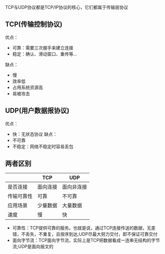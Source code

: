 TCP与UDP协议都是TCP/IP协议的核心，它们都属于传输层协议

## TCP(传输控制协议)
优点：
   + 可靠：需要三次握手来建立连接
   + 稳定：确认、滑动窗口、重传等...

缺点：
   + 慢
   + 效率低
   + 占用系统资源高
   + 易被攻击

## UDP(用户数据报协议)
优点：
   + 快：无状态协议
缺点：
   + 不可靠
   + 不稳定：网络不稳定时容易丢包

## 两者区别
&nbsp;|TCP|UDP
-|-|-
是否连接|面向连接|面向非连接
传输可靠性|可靠|不可靠
应用场景|少量数据|大量数据
速度|慢|快

+ 可靠性：TCP提供可靠的服务。也就是说，通过TCP连接传送的数据，无差错，不丢失，不重复，且按序到达;UDP尽最大努力交付，即不保证可靠交付
+ 面向字节流：TCP面向字节流，实际上是TCP把数据看成一连串无结构的字节流;UDP是面向报文的